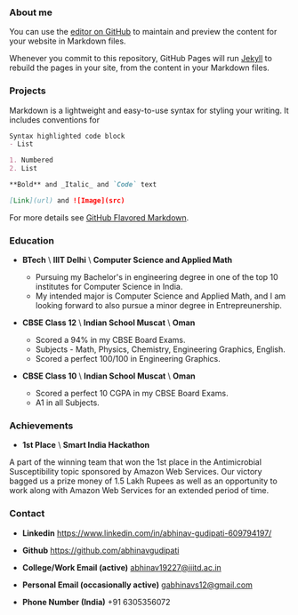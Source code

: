### About me  

You can use the [editor on GitHub](https://github.com/abhinavgudipati/abhinavgudipati.github.io/edit/master/README.md) to maintain and preview the content for your website in Markdown files.

Whenever you commit to this repository, GitHub Pages will run [Jekyll](https://jekyllrb.com/) to rebuild the pages in your site, from the content in your Markdown files.

### Projects 

Markdown is a lightweight and easy-to-use syntax for styling your writing. It includes conventions for

```markdown
Syntax highlighted code block
- List

1. Numbered
2. List

**Bold** and _Italic_ and `Code` text

[Link](url) and ![Image](src)
```

For more details see [GitHub Flavored Markdown](https://guides.github.com/features/mastering-markdown/).

### Education

- **BTech** \ **IIIT Delhi** \ **Computer Science and Applied Math** 

  - Pursuing my Bachelor's in engineering degree in one of the top 10 institutes for Computer Science in India. 
  - My intended major is Computer Science and Applied Math, and I am looking forward to also pursue a minor degree in Entrepreunership. 

- **CBSE Class 12** \ **Indian School Muscat** \ **Oman** 

  - Scored a 94% in my CBSE Board Exams. 
  - Subjects - Math, Physics, Chemistry, Engineering Graphics, English.
  - Scored a perfect 100/100 in Engineering Graphics.

- **CBSE Class 10** \ **Indian School Muscat** \ **Oman** 

  - Scored a perfect 10 CGPA in my CBSE Board Exams. 
  - A1 in all Subjects. 

### Achievements 

- **1st Place** \ **Smart India Hackathon**

A part of the winning team that won the 1st place in the Antimicrobial Susceptibility topic sponsored by Amazon Web Services. Our victory bagged us a prize money of 1.5 Lakh Rupees as well as an opportunity to work along with Amazon Web Services for an extended period of time. 


### Contact
 
- **Linkedin**  https://www.linkedin.com/in/abhinav-gudipati-609794197/

- **Github**  https://github.com/abhinavgudipati

- **College/Work Email (active)**  abhinav19227@iiitd.ac.in

- **Personal Email (occasionally active)**  gabhinavs12@gmail.com
 
- **Phone Number (India)**  +91 6305356072 



